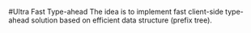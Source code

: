 #Ultra Fast Type-ahead
The idea is to implement fast client-side type-ahead solution based on efficient data structure (prefix tree). 
